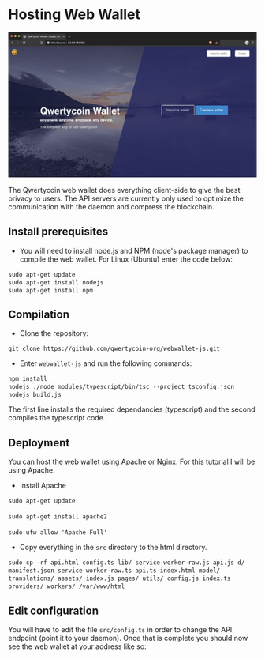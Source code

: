 # Hosting Web Wallet

![](.gitbook/assets/image%20%283%29.png)

The Qwertycoin web wallet does everything client-side to give the best privacy to users. The API servers are currently only used to optimize the communication with the daemon and compress the blockchain.

## Install prerequisites

* You will need to install node.js and NPM \(node's package manager\) to compile the web wallet. For Linux \(Ubuntu\) enter the code below:

```text
sudo apt-get update
sudo apt-get install nodejs
sudo apt-get install npm
```

## Compilation

* Clone the repository:

```text
git clone https://github.com/qwertycoin-org/webwallet-js.git
```

* Enter `webwallet-js` and run the following commands:

```text
npm install
nodejs ./node_modules/typescript/bin/tsc --project tsconfig.json
nodejs build.js
```

The first line installs the required dependancies \(typescript\) and the second compiles the typescript code.

## Deployment

You can host the web wallet using Apache or Nginx. For this tutorial I will be using Apache.

* Install Apache

```text
sudo apt-get update

sudo apt-get install apache2

sudo ufw allow 'Apache Full'
```

* Copy everything in the `src` directory to the html directory.

```text
sudo cp -rf api.html config.ts lib/ service-worker-raw.js api.js d/ manifest.json service-worker-raw.ts api.ts index.html model/ translations/ assets/ index.js pages/ utils/ config.js index.ts providers/ workers/ /var/www/html
```

## Edit configuration

You will have to edit the file `src/config.ts` in order to change the API endpoint \(point it to your daemon\). Once that is complete you should now see the web wallet at your address like so:

